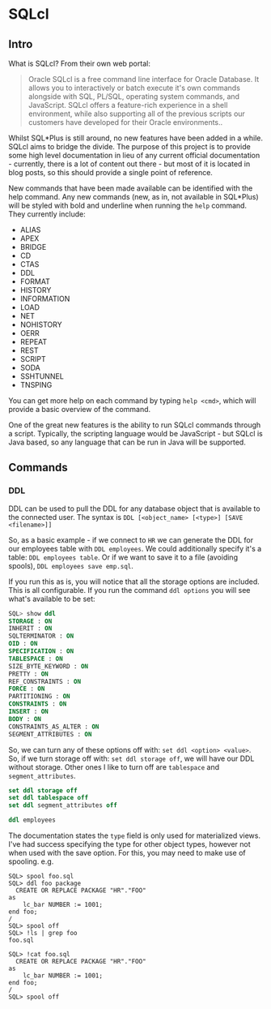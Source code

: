 # SQLcl

## Intro

What is SQLcl? From their own web portal:

> Oracle SQLcl is a free command line interface for Oracle Database. It allows you to interactively or batch execute it's own commands alongside with SQL, PL/SQL, operating system commands, and JavaScript. SQLcl offers a feature-rich experience in a shell environment, while also supporting all of the previous scripts our customers have developed for their Oracle environments..

Whilst SQL*Plus is still around, no new features have been added in a while. SQLcl aims to bridge the divide. The purpose of this project is to provide some high level documentation in lieu of any current official documentation - currently, there is a lot of content out there - but most of it is located in blog posts, so this should provide a single point of reference.

New commands that have been made available can be identified with the help command. Any new commands (new, as in, not available in SQL*Plus) will be styled with bold and underline when running the `help` command. They currently include:

* ALIAS
* APEX
* BRIDGE
* CD
* CTAS
* DDL
* FORMAT
* HISTORY
* INFORMATION
* LOAD
* NET
* NOHISTORY
* OERR
* REPEAT
* REST
* SCRIPT
* SODA
* SSHTUNNEL
* TNSPING

You can get more help on each command by typing `help <cmd>`, which will provide a basic overview of the command.

One of the great new features is the ability to run SQLcl commands through a script. Typically, the scripting language would be JavaScript - but SQLcl is Java based, so any language that can be run in Java will be supported.

## Commands

### DDL

DDL can be used to pull the DDL for any database object that is available to the connected user. The syntax is `DDL [<object_name> [<type>] [SAVE <filename>]]`

So, as a basic example - if we connect to `HR` we can generate the DDL for our employees table with `DDL employees`. We could additionally specify it's a table: `DDL employees table`. Or if we want to save it to a file (avoiding spools), `DDL employees save emp.sql`.

If you run this as is, you will notice that all the storage options are included. This is all configurable. If you run the command `ddl options` you will see what's available to be set:

```sql
SQL> show ddl
STORAGE : ON
INHERIT : ON
SQLTERMINATOR : ON
OID : ON
SPECIFICATION : ON
TABLESPACE : ON
SIZE_BYTE_KEYWORD : ON
PRETTY : ON
REF_CONSTRAINTS : ON
FORCE : ON
PARTITIONING : ON
CONSTRAINTS : ON
INSERT : ON
BODY : ON
CONSTRAINTS_AS_ALTER : ON
SEGMENT_ATTRIBUTES : ON
```

So, we can turn any of these options off with: `set ddl <option> <value>`. So, if we turn storage off with: `set ddl storage off`, we will have our DDL without storage. Other ones I like to turn off are `tablespace` and `segment_attributes`.

```sql
set ddl storage off
set ddl tablespace off
set ddl segment_attributes off

ddl employees
```

The documentation states the `type` field is only used for materialized views. I've had success specifying the type for other object types, however not when used with the save option. For this, you may need to make use of spooling. e.g.

```
SQL> spool foo.sql
SQL> ddl foo package
  CREATE OR REPLACE PACKAGE "HR"."FOO"
as
    lc_bar NUMBER := 1001;
end foo;
/
SQL> spool off
SQL> !ls | grep foo
foo.sql

SQL> !cat foo.sql
  CREATE OR REPLACE PACKAGE "HR"."FOO"
as
    lc_bar NUMBER := 1001;
end foo;
/
SQL> spool off
```
